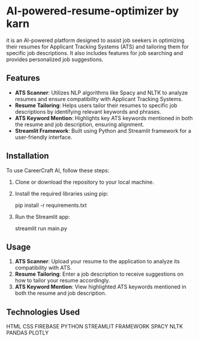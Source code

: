 # AI-powered-resume-optimizer by karn           
it is an AI-powered platform designed to assist job seekers in optimizing their resumes for Applicant Tracking Systems (ATS) and tailoring them for specific job descriptions. It also includes features for job searching and provides personalized job suggestions.

## Features

- **ATS Scanner**: Utilizes NLP algorithms like Spacy and NLTK to analyze resumes and ensure compatibility with Applicant Tracking Systems.
- **Resume Tailoring**: Helps users tailor their resumes to specific job descriptions by identifying relevant keywords and phrases.
- **ATS Keyword Mention**: Highlights key ATS keywords mentioned in both the resume and job description, ensuring alignment.
- **Streamlit Framework**: Built using Python and Streamlit framework for a user-friendly interface.

## Installation

To use CareerCraft AI, follow these steps:

1. Clone or download the repository to your local machine.
2. Install the required libraries using pip:
   
   pip install -r requirements.txt
   
4. Run the Streamlit app:
   
   streamlit run main.py
   
## Usage

1. **ATS Scanner**: Upload your resume to the application to analyze its compatibility with ATS.
2. **Resume Tailoring**: Enter a job description to receive suggestions on how to tailor your resume accordingly.
3. **ATS Keyword Mention**: View highlighted ATS keywords mentioned in both the resume and job description.


## Technologies Used
HTML 
CSS
FIREBASE
PYTHON 
STREAMLIT FRAMEWORK 
SPACY 
NLTK
PANDAS
PLOTLY

